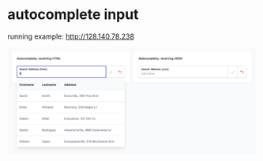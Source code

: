# autocomplete input

running example: http://128.140.78.238

![Screenshot](autocomplete-screenshot.png?raw=true "Screenshot")
